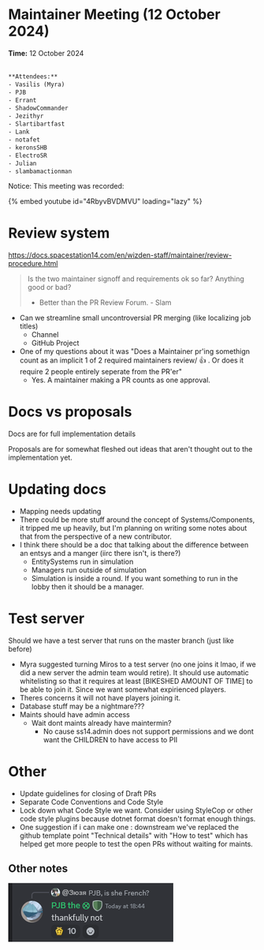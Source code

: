# Maintainer Meeting (12 October 2024)

**Time:** 12 October 2024

```admonish info

**Attendees:**
- Vasilis (Myra)
- PJB
- Errant
- ShadowCommander
- Jezithyr
- Slartibartfast
- Lank
- notafet
- keronsSHB
- ElectroSR
- Julian
- slambamactionman
```
Notice: This meeting was recorded:

{% embed youtube id="4RbyvBVDMVU" loading="lazy" %}

# Review system

https://docs.spacestation14.com/en/wizden-staff/maintainer/review-procedure.html

> Is the two maintainer signoff and requirements ok so far? Anything good or bad?
> * Better than the PR Review Forum. - Slam


- Can we streamline small uncontroversial PR merging (like localizing job titles)
    - Channel
    - GitHub Project
- One of my questions about it was "Does a Maintainer pr'ing somethign count as an implicit 1 of 2 required maintainers review/ 👍 . Or does it require 2 people entirely seperate from the PR'er"
    - Yes. A maintainer making a PR counts as one approval.

# Docs vs proposals

Docs are for full implementation details

Proposals are for somewhat fleshed out ideas that aren't thought out to the implementation yet.

# Updating docs

- Mapping needs updating
- There could be more stuff around the concept of Systems/Components, it tripped me up heavily, but I'm planning on writing some notes about that from the perspective of a new contributor. 
- I think there should be a doc that talking about the difference between an entsys and a manger (iirc there isn't, is there?)
    - EntitySystems run in simulation
    - Managers run outside of simulation
    - Simulation is inside a round. If you want something to run in the lobby then it should be a manager.


# Test server

Should we have a test server that runs on the master branch (just like before)

- Myra suggested turning Miros to a test server (no one joins it lmao, if we did a new server the admin team would retire). It should use automatic whitelisting so that it requires at least [BIKESHED AMOUNT OF TIME] to be able to join it. Since we want somewhat expirienced players.
- Theres concerns it will not have players joining it.
- Database stuff may be a nightmare???
- Maints should have admin access
    - Wait dont maints already have maintermin?
        - No cause ss14.admin does not support permissions and we dont want the CHILDREN to have access to PII 

# Other

- Update guidelines for closing of Draft PRs
- Separate Code Conventions and Code Style
- Lock down what Code Style we want. Consider using StyleCop or other code style plugins because dotnet format doesn't format enough things.
- One suggestion if i can make one : downstream we've replaced the github template point "Technical details" with "How to test" which has helped get more people to test the open PRs without waiting for maints.

## Other notes

![PJB is not french](../assets/images/maintainer-meeting/2024-10-26-pjb-is-not-french.png)
